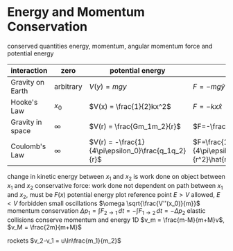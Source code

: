 # Energy and Momentum Conservation
conserved quantities
	energy, momentum, angular momentum
force and potential energy

| interaction      | zero      | potential energy                                   | force                                                 |
| ---------------- | --------- | -------------------------------------------------- | ----------------------------------------------------- |
| Gravity on Earth | arbitrary | $V(y) = mgy$                                       | $F=-mg\hat{y}$                                        |
| Hooke's Law      | $x_0$     | $V(x) = \frac{1}{2}kx^2$                           | $F=-kx\hat{x}$                                        |
| Gravity in space | $\infty$  | $V(r) = \frac{Gm_1m_2}{r}$                         | $F=-\frac{Gm_1m_2}{r^2}$                              |
| Coulomb's Law    | $\infty$  | $V(r) = -\frac{1}{4\pi\epsilon_0}\frac{q_1q_2}{r}$ | $F=\frac{1}{4\pi\epsilon_0}\frac{q_1q_2}{r^2}\hat{r}$ |

change in kinetic energy between $x_1$ and $x_2$ is work done on object between $x_1$ and $x_2$
	conservative force: work done not dependent on path between $x_1$ and $x_2$, must be $F(x)$
potential energy plot
	reference point
	$E > V$ allowed, $E < V$ forbidden
small oscillations
	$\omega  \sqrt{\frac{V''(x_0)}{m}}$
momentum conservation
	$\Delta p_1 = \int F_{2\to 1} \, dt = -\int F_{1\to 2} \, dt = -\Delta p_2$
	elastic collisions
		conserve momentum and energy
		1D
			$v_m = \frac{m-M}{m+M}v$, $v_M = \frac{2m}{m+M}$
			
rockets
	$v_2-v_1 = u\ln\frac{m_1}{m_2}$
	